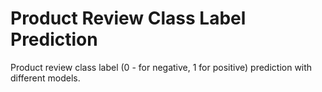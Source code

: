 # Product Review Class Label Prediction
Product review class label (0 - for negative, 1 for positive) prediction with different models.

